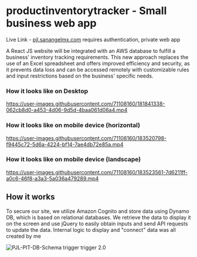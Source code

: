 # productinventorytracker - Small business web app 
Live Link - [pjl.sanangelmx.com](pjl.sanangelmx.com) requires authentication, private web app

A React JS website will be integrated with an AWS database to fulfill a business' inventory tracking requirements. This new approach replaces the use of an Excel spreadsheet and offers improved efficiency and security, as it prevents data loss and can be accessed remotely with customizable rules and input restrictions based on the business' specific needs.



### How it looks like on Desktop
https://user-images.githubusercontent.com/71108160/181841338-062cb8d0-a453-4d06-9d5d-4baa061d06a4.mp4


### How it looks like on mobile device (horizontal)
https://user-images.githubusercontent.com/71108160/183520798-f9445c72-5d6a-4224-bf14-7ae4db72e85a.mp4



### How it looks like on mobile device (landscape)
https://user-images.githubusercontent.com/71108160/183523561-7d6211ff-a0c6-46f8-a3a3-5a036a479289.mp4

## How it works
To secure our site, we utilize Amazon Cognito and store data using Dynamo DB, which is based on relational databases. We retrieve the data to display it on the screen and use jQuery to easily obtain inputs and send API requests to update the data.
Internal logic to display and "connect" data was all created by me


![PJL-PIT-DB-Schema](https://user-images.githubusercontent.com/71108160/229438798-999ba791-3019-421f-9b44-b199914545ad.png)
trigger
trigger 2.0
